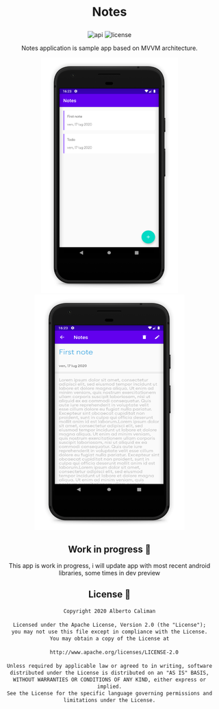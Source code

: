 # <p align="center">Notes</p>

<p align="center">
<img alt="api" src="https://img.shields.io/badge/API-21%2B-green?logo=android"/>
<img alt="license" src="https://img.shields.io/github/license/hongbeomi/FindTaek?color=blue&logo=apache"/>
</p>

<p align="center">Notes application is sample app based on MVVM architecture.</br>
</p>

<div align="center">
  <img src="screen/home.jpg" width="320" height="550">
    <space></space>
  <img src="screen/detail.jpg" width="350" height="550"
 </div>

<br>


Work in progress 🚧
-------------------
This app is work in progress, i will update app with most recent android libraries, some times in dev preview

License 📄
-------

    Copyright 2020 Alberto Caliman

    Licensed under the Apache License, Version 2.0 (the "License");
    you may not use this file except in compliance with the License.
    You may obtain a copy of the License at

       http://www.apache.org/licenses/LICENSE-2.0

    Unless required by applicable law or agreed to in writing, software
    distributed under the License is distributed on an "AS IS" BASIS,
    WITHOUT WARRANTIES OR CONDITIONS OF ANY KIND, either express or implied.
    See the License for the specific language governing permissions and
    limitations under the License.